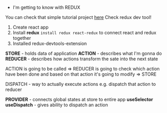 * I'm getting to know with REDUX

You can check that simple tutorial project [here](https://wiktorkoscielny.github.io/redux-project-1/)
Check redux dev tool!

1. Create react app
2. Install __redux__ `install redux react-redux` to connect react and redux together
3. Installed redux-devtools-extension

__STORE__ - holds data of application
__ACTION__ - describes what I'm gonna do
__REDUCER__ - describes how actions transform the sate into the next state

ACTION is going to be called => REDUCER is going to check which action have been done and based on that action it's going to modify => STORE

DISPATCH - way to actually execute actions e.g. dispatch that action to reducer

__PROVIDER__ - connects global states at store to entire app
__useSelector__
__useDispatch__ - gives ability to dispatch an action
